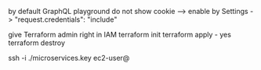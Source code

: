 by default GraphQL playground do not show cookie --> enable by Settings -> "request.credentials": "include"

give Terraform admin right in IAM
terraform init
terraform apply - yes
terraform destroy

ssh -i ./microservices.key ec2-user@<ip-address>
